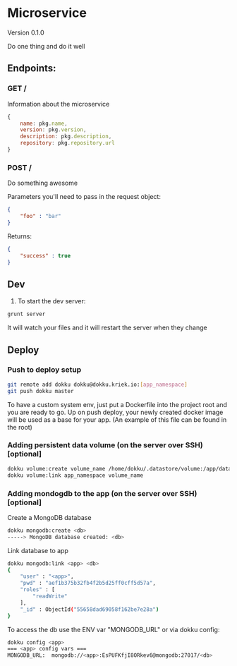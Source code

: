 Microservice
============

Version 0.1.0

Do one thing and do it well

## Endpoints:

### GET /
Information about the microservice

```js
{
	name: pkg.name,
	version: pkg.version,
	description: pkg.description,
	repository: pkg.repository.url 
}
```

### POST /
Do something awesome

Parameters you'll need to pass in the request object:

```json
{
	"foo" : "bar"
}
```

Returns:
```json
{
	"success" : true
}
```

## Dev

1. To start the dev server:
```bash
grunt server
```
It will watch your files and it will restart the server when they change

## Deploy

### Push to deploy setup
```bash
git remote add dokku dokku@dokku.kriek.io:[app_namespace]
git push dokku master
```
To have a custom system env, just put a Dockerfile into the project root and you are ready to go. Up on push deploy, your newly created docker image will be used as a base for your app. 
(An example of this file can be found in the root) 

### Adding persistent data volume (on the server over SSH) [optional]
```bash
dokku volume:create volume_name /home/dokku/.datastore/volume:/app/data
dokku volume:link app_namespace volume_name
```

### Adding mondogdb to the app (on the server over SSH) [optional]
Create a MongoDB database
```bash
dokku mongodb:create <db>
-----> MongoDB database created: <db>                          
```
Link database to app
```bash
dokku mongodb:link <app> <db>
{
	"user" : "<app>",
	"pwd" : "aef1b375b32fb4f2b5d25ff0cff5d57a",
	"roles" : [
		"readWrite"
	],
	"_id" : ObjectId("55658dad69058f162be7e28a")
}
```
To access the db use the ENV var "MONGODB_URL" or via dokku config:
```bash
dokku config <app>
=== <app> config vars ===
MONGODB_URL:  mongodb://<app>:EsPUFKfjI8ORkev6@mongodb:27017/<db>
```